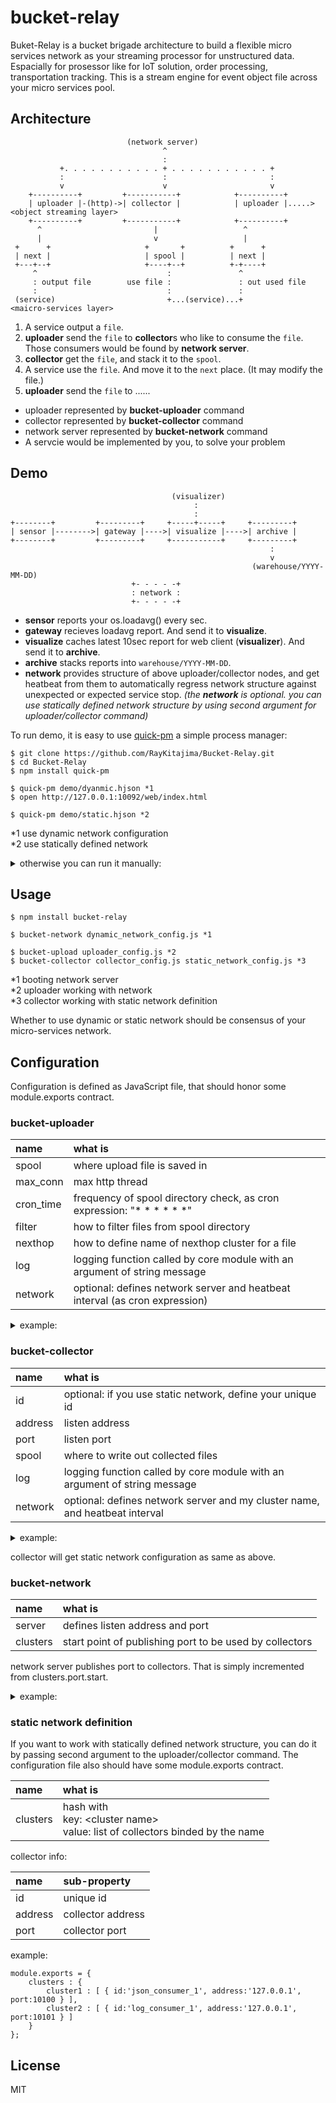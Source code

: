 
# bucket-relay

Buket-Relay is a bucket brigade architecture to build a flexible micro services network as your streaming processor for unstructured data.
Espacially for prosessor like for IoT solution, order processing, transportation tracking.
This is a stream engine for event object file across your micro services pool.


## Architecture

``` 
                          (network server)
                                  ^
                                  :
           +. . . . . . . . . . . + . . . . . . . . . . . +
           :                      :                       :
           v                      v                       v
    +----------+         +-----------+            +----------+
    | uploader |-(http)->| collector |            | uploader |.....>    <object streaming layer>
    +----------+         +-----------+            +----------+
      ^                         |                   ^
      |                         v                   |
 +      +                     +       +          +      +
 | next |                     | spool |          | next |
 +---+--+                     +----+--+          +-+----+
     ^                             :               ^
     : output file        use file :               : out used file
     :                             :               :
 (service)                         +...(service)...+                    <maicro-services layer>
``` 

1. A service output a `file`.
2. **uploader** send the `file` to **collector**s who like to consume the `file`. Those consumers would be found by **network server**.
3. **collector** get the `file`, and stack it to the `spool`.
4. A service use the `file`. And move it to the `next` place. (It may modify the file.)
5. **uploader** send the `file` to ......

* uploader represented by **bucket-uploader** command
* collector represented by **bucket-collector** command
* network server represented by **bucket-network** command
* A servcie would be implemented by you, to solve your problem


## Demo

```
                                    (visualizer)
                                         :
                                         :
+--------+         +---------+     +-----+-----+     +---------+
| sensor |-------->| gateway |---->| visualize |---->| archive |
+--------+         +---------+     +-----------+     +---------+
                                                          :
                                                          v
                                                      (warehouse/YYYY-MM-DD)
                           +- - - - -+
                           : network :
                           +- - - - -+
```

* **sensor** reports your os.loadavg() every sec.
* **gateway** recieves loadavg report. And send it to **visualize**.
* **visualize** caches latest 10sec report for web client (**visualizer**). And send it to **archive**.
* **archive** stacks reports into `warehouse/YYYY-MM-DD`.
* **network** provides structure of above uploader/collector nodes, and get heatbeat from them to automatically regress network structure against unexpected or expected service stop. _(the **network** is optional. you can use statically defined network structure by using second argument for uploader/collector command)_

To run demo, it is easy to use [quick-pm](https://github.com/RayKitajima/Quick-PM) a simple process manager:

``` 
$ git clone https://github.com/RayKitajima/Bucket-Relay.git
$ cd Bucket-Relay
$ npm install quick-pm

$ quick-pm demo/dyanmic.hjson *1
$ open http://127.0.0.1:10092/web/index.html

$ quick-pm demo/static.hjson *2
``` 

*1 use dynamic network configuration  
*2 use statically defined network

<details>
<summary>otherwise you can run it manually:</summary>

``` 
$ git clone https://github.com/RayKitajima/Bucket-Relay.git
$ cd Bucket-Relay

// network server
$ node lib/bucket-network.js demo/network/dynamic.js

// gateway : collecting the loadavg report
$ node demo/gateway/service.js
$ node lib/bucket-uploader.js demo/gateway/conf/uploader.js

// visualize : realtime chart
$ node demo/visualize/service.js
$ node lib/bucket-collector.js demo/visualize/conf/collector.js
$ node lib/bucket-uploader.js demo/visualize/conf/uploader.js

// archive : report log
$ node demo/archive/service.js
$ node lib/bucket-collector.js demo/archive/conf/collector.js

// sensor : report loadavg of your machine
$ node demo/sensor/loadavg.js
``` 

</details>


## Usage

``` 
$ npm install bucket-relay

$ bucket-network dynamic_network_config.js *1

$ bucket-upload uploader_config.js *2
$ bucket-collector collector_config.js static_network_config.js *3
``` 

*1 booting network server  
*2 uploader working with network  
*3 collector working with static network definition

Whether to use dynamic or static network should be consensus of your micro-services network.


## Configuration

Configuration is defined as JavaScript file, that should honor some module.exports contract.

### bucket-uploader

| name      | what is                                                                     |
|:----------|:----------------------------------------------------------------------------|
| spool     | where upload file is saved in                                               |
| max_conn  | max http thread                                                             |
| cron_time | frequency of spool directory check, as cron expression: "\* \* \* \* \* \*" |
| filter    | how to filter files from spool directory                                    |
| nexthop   | how to define name of nexthop cluster for a file                            |
| log       | logging function called by core module with an argument of string message   |
| network   | optional: defines network server and heatbeat interval (as cron expression) |

<details>
<summary>example:</summary>

``` 
module.exports = {
	spool     : '/path/to/spool',
	max_conn  : 30,
	cron_time : '*/10 * * * * *',
	filter    : function(files){ files.filter( v => v.match(/\.json|\.log$/) ); },
	nexthop   : function(f){ if( f.match(/\.json$/) ){ return 'cluster1' }else{ return 'cluster2' } },
	log       : function(msg){ console.log(msg); },
	network   : { server:'127.0.0.1:10088', heatbeat:'*/30 * * * * *' },
};
``` 

</details>

### bucket-collector

| name    | what is                                                                     |
|:--------|:----------------------------------------------------------------------------|
| id      | optional: if you use static network, define your unique id                  |
| address | listen address                                                              |
| port    | listen port                                                                 |
| spool   | where to write out collected files                                          |
| log     | logging function called by core module with an argument of string message   |
| network | optional: defines network server and my cluster name, and heatbeat interval |

<details>
<summary>example:</summary>

``` 
module.exports = {
	id      : 'json_consumer_1'
	address : '127.0.0.1',
	port    : 10100,
	spool   : /path/to/spool,
	log     : function(msg){ console.log(msg); },
	network : { server:"http://127.0.0.1:10088/", cluster:'cluster1', heatbeat:"*/10 * * * * *" }
};
``` 

</details>

collector will get static network configuration as same as above.

### bucket-network

| name     | what is                                                  |
|:---------|:---------------------------------------------------------|
| server   | defines listen address and port                          | 
| clusters | start point of publishing port to be used by collectors  |

network server publishes port to collectors. That is simply incremented from clusters.port.start.

<details>
<summary>example:</summary>

```
module.exports = {
	server   : { address:'127.0.0.1', port:10088 },
	clusters : { port:{start:10100} }
};
```

</details>

### static network definition

If you want to work with statically defined network structure, you can do it by passing second argument to the uploader/collector command.
The configuration file also should have some module.exports contract.

| name      | what is           |
|:----------|:------------------|
| clusters  | hash with<br>key: \<cluster name\><br>value: list of collectors binded by the name |

collector info:

| name      | sub-property      |
|:----------|:------------------|
| id        | unique id         |
| address   | collector address |
| port      | collector port    |

example:

``` 
module.exports = {
	clusters : {
		cluster1 : [ { id:'json_consumer_1', address:'127.0.0.1', port:10100 } ],
		cluster2 : [ { id:'log_consumer_1', address:'127.0.0.1', port:10101 } ]
	}
};
``` 

## License

MIT

